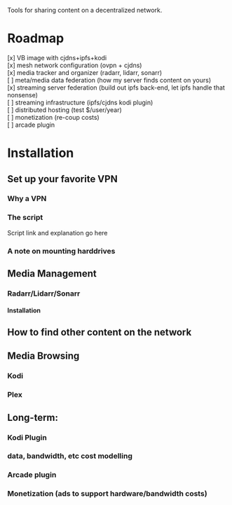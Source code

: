 Tools for sharing content on a decentralized network.

# Roadmap

[x] VB image with cjdns+ipfs+kodi  
[x] mesh network configuration (ovpn + cjdns)  
[x] media tracker and organizer (radarr, lidarr, sonarr)  
[ ] meta/media data federation (how my server finds content on yours)  
[x] streaming server federation (build out ipfs back-end, let ipfs handle that nonsense)  
[ ] streaming infrastructure (ipfs/cjdns kodi plugin)  
[ ] distributed hosting (test $/user/year)  
[ ] monetization (re-coup costs)  
[ ] arcade plugin  



# Installation

## Set up your favorite VPN 
### Why a VPN
### The script
Script link and explanation go here
### A note on mounting harddrives

## Media Management

### Radarr/Lidarr/Sonarr

#### Installation

## How to find other content on the network

## Media Browsing

### Kodi
### Plex

## Long-term:

### Kodi Plugin

### data, bandwidth, etc cost modelling

### Arcade plugin

### Monetization (ads to support hardware/bandwidth costs)
